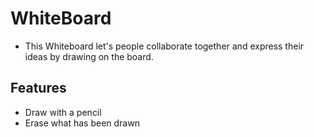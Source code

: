 # WhiteBoard

- This Whiteboard let's people collaborate together and express their ideas by drawing on the board.

## Features
- Draw with a pencil
- Erase what has been drawn